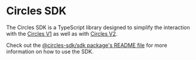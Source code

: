 # Circles SDK

The Circles SDK is a TypeScript library designed to simplify the interaction with
the [Circles V1](https://github.com/circlesUBI/circles-contracts) as well as
with [Circles V2](https://github.com/aboutcircles/circles-contracts-v2).

Check out the [@circles-sdk/sdk package's README file](packages/sdk/README.md) for more information on how to use the SDK.
